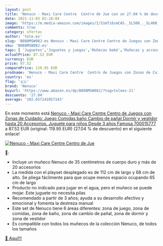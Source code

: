 ```yaml
---
layout: post
title: 'Nenuco - Maxi Care Centre  Centro de Jue con un 27.04 % de descuento'
date: 2021-11-03 02:18:04
image: 'https://m.media-amazon.com/images/I/51mTi6smCAS._SL500_._SL400_.jpg'
comments: true
category: ofertas
author: 'tole.es'
slug: 'B088MSW98J-es Nenuco - Maxi Care Centre Centro de Juegos con Zonas de...'
sku: 'B088MSW98J-es'
tags: [ 'Juguetes','Juguetes y juegos','Muñecas bebé','Muñecas y accesorios','nenuco','pañal', ]
actualPrice: 87.52 EUR
currency: EUR
price: 87.52
comparePrice: 119.95 EUR
prodname: 'Nenuco - Maxi Care Centre  Centro de Juegos con Zonas de Cuidado: Juego  Comidas  baño  Cambio de pañal  Dormir y vestidor  hasta 20 Accesorios. Juguete para niños Desde 3 años Famosa  700015777 '
country: 'es'
flag: '🇪🇸'
brand: 'Nenuco'
buyurl: 'https://www.amazon.es/dp/B088MSW98J/?tag=tolees-21'
descuento: '27.04'
average: '102.657142857143'
---
```


En este momento está [Nenuco - Maxi Care Centre  Centro de Juegos con Zonas de Cuidado: Juego  Comidas  baño  Cambio de pañal  Dormir y vestidor  hasta 20 Accesorios. Juguete para niños Desde 3 años Famosa  700015777 ](https://www.amazon.es/dp/B088MSW98J/?tag=tolees-21) a 87.52 EUR (original: 119.95 EUR) (27.04 %  de descuento) en el siguiente enlace!

[![Nenuco - Maxi Care Centre  Centro de Jue](https://m.media-amazon.com/images/I/51mTi6smCAS._SL500_._SL400_.jpg)](https://www.amazon.es/dp/B088MSW98J/?tag=tolees-21)

🔎:

- Incluye un muñeco Nenuco de 35 centímetros de cuerpo duro y más de 20 accesorios
- La medida con el playset desplegado es de 112 cm de largo y 68 cm de alto. Se pliega fácilmente para que ocupe menos espacio ocupando 65 cm de largo
- Producto no indicado para jugar en el agua, pero el muñeco se puede mojar. Este juguete no necesita pilas
- Recomendado a partir de 3 años; ayuda a su desarrollo afectivo y emocional y fomenta la destreza manual
- Este set de Nenuco tiene 6 áreas diferentes: zona de juego, zona de comidas, zona de baño, zona de cambio de pañal, zona de dormir y zona de vestidor
- Es compatible con todos los muñecos de la colección Nenuco, de todos los tamaños

[🛒 Aquí!!!](https://www.amazon.es/dp/B088MSW98J/?tag=tolees-21)
